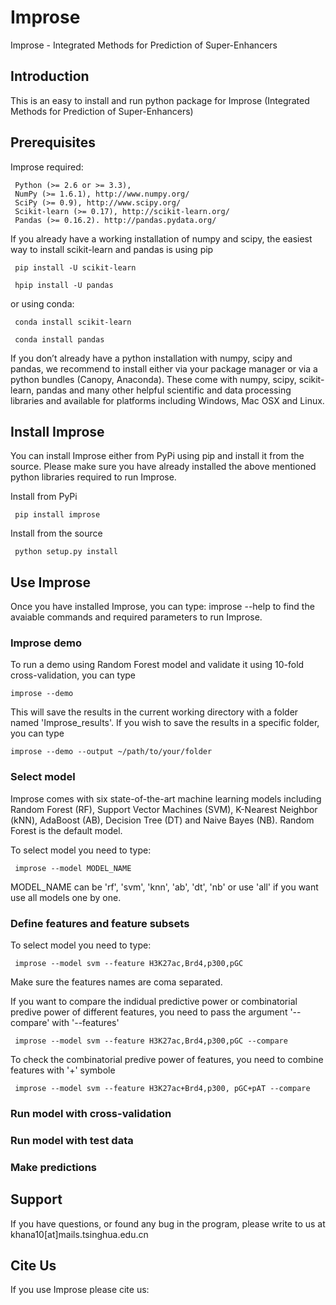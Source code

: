# Improse
Improse - Integrated Methods for Prediction of Super-Enhancers

## Introduction
This is an easy to install and run python package for Improse (Integrated Methods for Prediction of Super-Enhancers)

## Prerequisites
Improse required:
			
	 Python (>= 2.6 or >= 3.3),
	 NumPy (>= 1.6.1), http://www.numpy.org/
	 SciPy (>= 0.9), http://www.scipy.org/
	 Scikit-learn (>= 0.17), http://scikit-learn.org/
	 Pandas (>= 0.16.2). http://pandas.pydata.org/

If you already have a working installation of numpy and scipy, the easiest way to install scikit-learn and pandas is using pip

	 pip install -U scikit-learn

	 hpip install -U pandas

or using conda:

	 conda install scikit-learn

	 conda install pandas


If you don’t already have a python installation with numpy, scipy and pandas, we recommend to install either via your package manager or via a python bundles (Canopy, Anaconda). These come with numpy, scipy, scikit-learn, pandas and many other helpful scientific and data processing libraries and available for platforms including Windows, Mac OSX and Linux.


## Install Improse
You can install Improse either from PyPi using pip and install it from the source. Please make sure you have already installed the above mentioned python libraries required to run Improse.

Install from PyPi

	 pip install improse

Install from the source

	 python setup.py install

## Use Improse
Once you have installed Improse, you can type:
	improse --help
to find the avaiable commands and required parameters to run Improse. 

### Improse demo

To run a demo using Random Forest model and validate it using 10-fold cross-validation, you can type

	improse --demo

This will save the results in the current working directory with a folder named 'Improse_results'. If you wish to save the results in a specific folder, you can type

	improse --demo --output ~/path/to/your/folder

### Select model 
Improse comes with six state-of-the-art machine learning models including Random Forest (RF), Support Vector Machines (SVM), K-Nearest Neighbor (kNN), AdaBoost (AB), Decision Tree (DT) and Naive Bayes (NB). Random Forest is the default model.

To select model you need to type:
	 
	 improse --model MODEL_NAME

MODEL_NAME can be 'rf', 'svm', 'knn', 'ab', 'dt', 'nb' or use 'all' if you want use all models one by one.

### Define features and feature subsets
To select model you need to type:
	 
	 improse --model svm --feature H3K27ac,Brd4,p300,pGC

Make sure the features names are coma separated. 

If you want to compare the indidual predictive power or combinatorial predive power of different features, you need to pass the argument '--compare' with '--features'

	 improse --model svm --feature H3K27ac,Brd4,p300,pGC --compare

To check the combinatorial predive power of features, you need to combine features with '+' symbole

	 improse --model svm --feature H3K27ac+Brd4,p300, pGC+pAT --compare


### Run model with cross-validation

### Run model with test data

### Make predictions


## Support
If you have questions, or found any bug in the program, please write to us at khana10[at]mails.tsinghua.edu.cn

## Cite Us
If you use Improse please cite us: 
